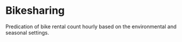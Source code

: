 # Bikesharing
Predication of bike rental count hourly based on the environmental and seasonal settings.
